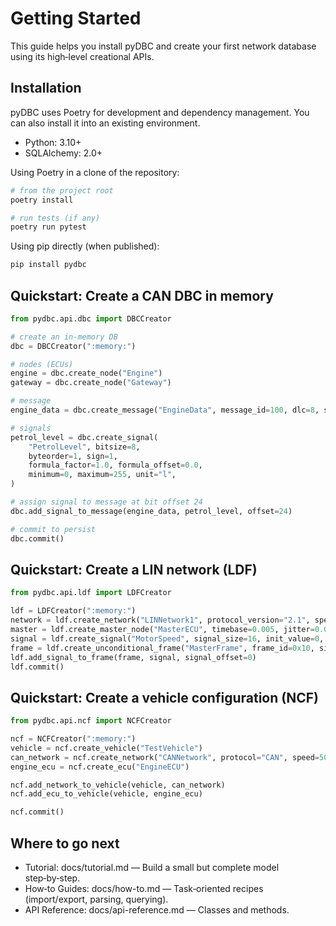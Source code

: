 # Getting Started

This guide helps you install pyDBC and create your first network database using its high‑level creational APIs.

## Installation

pyDBC uses Poetry for development and dependency management. You can also install it into an existing environment.

- Python: 3.10+
- SQLAlchemy: 2.0+

Using Poetry in a clone of the repository:

```powershell
# from the project root
poetry install

# run tests (if any)
poetry run pytest
```

Using pip directly (when published):

```powershell
pip install pydbc
```

## Quickstart: Create a CAN DBC in memory

```python
from pydbc.api.dbc import DBCCreator

# create an in‑memory DB
dbc = DBCCreator(":memory:")

# nodes (ECUs)
engine = dbc.create_node("Engine")
gateway = dbc.create_node("Gateway")

# message
engine_data = dbc.create_message("EngineData", message_id=100, dlc=8, sender=engine)

# signals
petrol_level = dbc.create_signal(
    "PetrolLevel", bitsize=8,
    byteorder=1, sign=1,
    formula_factor=1.0, formula_offset=0.0,
    minimum=0, maximum=255, unit="l",
)

# assign signal to message at bit offset 24
dbc.add_signal_to_message(engine_data, petrol_level, offset=24)

# commit to persist
dbc.commit()
```

## Quickstart: Create a LIN network (LDF)

```python
from pydbc.api.ldf import LDFCreator

ldf = LDFCreator(":memory:")
network = ldf.create_network("LINNetwork1", protocol_version="2.1", speed=19.2)
master = ldf.create_master_node("MasterECU", timebase=0.005, jitter=0.0001)
signal = ldf.create_signal("MotorSpeed", signal_size=16, init_value=0, publisher=master)
frame = ldf.create_unconditional_frame("MasterFrame", frame_id=0x10, size=2, publisher=master)
ldf.add_signal_to_frame(frame, signal, signal_offset=0)
ldf.commit()
```

## Quickstart: Create a vehicle configuration (NCF)

```python
from pydbc.api.ncf import NCFCreator

ncf = NCFCreator(":memory:")
vehicle = ncf.create_vehicle("TestVehicle")
can_network = ncf.create_network("CANNetwork", protocol="CAN", speed=500)
engine_ecu = ncf.create_ecu("EngineECU")

ncf.add_network_to_vehicle(vehicle, can_network)
ncf.add_ecu_to_vehicle(vehicle, engine_ecu)

ncf.commit()
```

## Where to go next

- Tutorial: docs/tutorial.md — Build a small but complete model step‑by‑step.
- How‑to Guides: docs/how-to.md — Task‑oriented recipes (import/export, parsing, querying).
- API Reference: docs/api-reference.md — Classes and methods.
